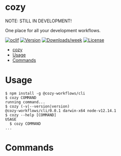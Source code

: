 # cozy

NOTE: STILL IN DEVELOPMENT!

One place for all your development workflows.

[![oclif](https://img.shields.io/badge/cli-oclif-brightgreen.svg)](https://oclif.io)
[![Version](https://img.shields.io/npm/v/cozy.svg)](https://npmjs.org/package/cozy)
[![Downloads/week](https://img.shields.io/npm/dw/cozy.svg)](https://npmjs.org/package/cozy)
[![License](https://img.shields.io/npm/l/cozy.svg)](https://github.com/dotansimha/cozy/blob/master/package.json)

<!-- toc -->
* [cozy](#cozy)
* [Usage](#usage)
* [Commands](#commands)
<!-- tocstop -->

# Usage

<!-- usage -->
```sh-session
$ npm install -g @cozy-workflows/cli
$ cozy COMMAND
running command...
$ cozy (-v|--version|version)
@cozy-workflows/cli/0.0.1 darwin-x64 node-v12.14.1
$ cozy --help [COMMAND]
USAGE
  $ cozy COMMAND
...
```
<!-- usagestop -->

# Commands

<!-- commands -->

<!-- commandsstop -->
